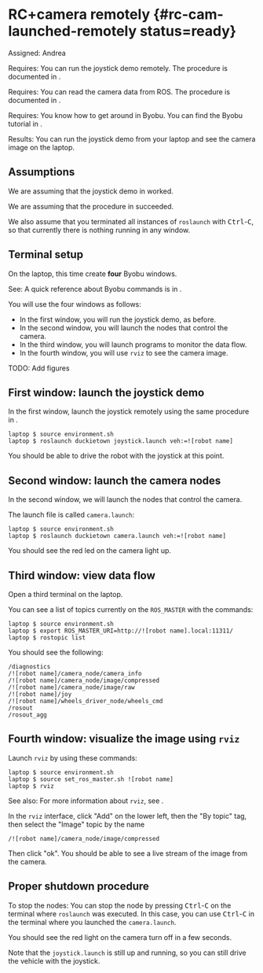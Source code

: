 # RC+camera remotely {#rc-cam-launched-remotely status=ready}

Assigned: Andrea

<div class='requirements' markdown='1'>

Requires: You can run the joystick demo remotely. The procedure is documented
in [](#rc-launched-remotely).

Requires: You can read the camera data from ROS. The procedure is documented in
[](#read-camera-data).

Requires: You know how to get around in Byobu. You can find the Byobu tutorial
in [](#byobu).

Results: You can run the joystick demo from your laptop and see the camera
  image on the laptop.

</div>

## Assumptions

We are assuming that the joystick demo in [](#rc-launched-remotely) worked.

We are assuming that the procedure in [](#read-camera-data) succeeded.

We also assume that you terminated all instances of `roslaunch` with
<kbd>Ctrl</kbd>-<kbd>C</kbd>, so that currently there is nothing running in any
window.

<!--
Joystick + camera output in remote laptop


Make sure that your robot ![robot name] Duckiebot and your laptop <laptop> are connected to the same network.

laptop $ ping ![robot name].local

and on your duckiebot:

duckiebot $ ping <laptop>.local

If one or the other does not work, it is very unlikely that the following will work. Fix before proceeding.

In case you rebooted the duckiebot, please execute:
duckiebot $ sudo ntpdate -u us.pool.ntp.org
duckiebot $ ss -s
duckiebot $ source environment.sh
    duckiebot $ source set_ros_master.sh <robot-name> -->


## Terminal setup

On the laptop, this time create **four** Byobu windows.

See: A quick reference about Byobu commands is in [](#byobu).

You will use the four windows as follows:

- In the first window, you will run the joystick demo, as before.
- In the second window, you will launch the nodes that control the camera.
- In the third window, you will launch programs to monitor the data flow.
- In the fourth window, you will use `rviz` to see the camera image.

TODO: Add figures


## First window: launch the joystick demo

In the first window, launch the joystick remotely using the same procedure in [](#roslaunch-joystick).

    laptop $ source environment.sh
    laptop $ roslaunch duckietown joystick.launch veh:=![robot name]

You should be able to drive the robot with the joystick at this point.

## Second window: launch the camera nodes

In the second window, we will launch the nodes that control the camera.

The launch file is called `camera.launch`:

    laptop $ source environment.sh
    laptop $ roslaunch duckietown camera.launch veh:=![robot name]

You should see the red led on the camera light up.

## Third window: view data flow

Open a third terminal on the laptop.

You can see a list of topics currently on the `ROS_MASTER` with the commands:

    laptop $ source environment.sh
    laptop $ export ROS_MASTER_URI=http://![robot name].local:11311/
    laptop $ rostopic list



You should see the following:

    /diagnostics
    /![robot name]/camera_node/camera_info
    /![robot name]/camera_node/image/compressed
    /![robot name]/camera_node/image/raw
    /![robot name]/joy
    /![robot name]/wheels_driver_node/wheels_cmd
    /rosout
    /rosout_agg

## Fourth window: visualize the image using `rviz`

Launch `rviz` by using these commands:

    laptop $ source environment.sh
    laptop $ source set_ros_master.sh ![robot name]
    laptop $ rviz

See also: For more information about `rviz`, see [](#rviz).

In the `rviz` interface, click "Add" on the lower left, then the "By topic"
tag, then select the "Image" topic by the name

    /![robot name]/camera_node/image/compressed

Then click "ok". You should be able to see a live stream of the image from the
camera.

## Proper shutdown procedure

To stop the nodes: You can stop the node by pressing <kbd>Ctrl</kbd>-<kbd>C</kbd> on the terminal
where `roslaunch` was executed. In this case, you can use <kbd>Ctrl</kbd>-<kbd>C</kbd> in the
terminal where you launched the `camera.launch`.

You should see the red light on the camera turn off in a few seconds.

Note that the `joystick.launch` is still up and running, so you can still drive
the vehicle with the joystick.
